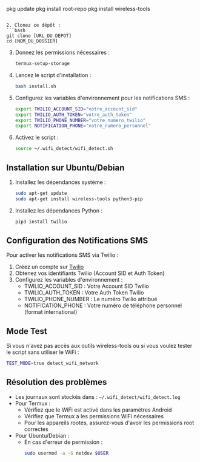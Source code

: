 pkg update
   pkg install root-repo
   pkg install wireless-tools
   ```

2. Clonez ce dépôt :
   ```bash
   git clone [URL_DU_DEPOT]
   cd [NOM_DU_DOSSIER]
   ```

3. Donnez les permissions nécessaires :
   ```bash
   termux-setup-storage
   ```

4. Lancez le script d'installation :
   ```bash
   bash install.sh
   ```

5. Configurez les variables d'environnement pour les notifications SMS :
   ```bash
   export TWILIO_ACCOUNT_SID="votre_account_sid"
   export TWILIO_AUTH_TOKEN="votre_auth_token"
   export TWILIO_PHONE_NUMBER="votre_numero_twilio"
   export NOTIFICATION_PHONE="votre_numero_personnel"
   ```

6. Activez le script :
   ```bash
   source ~/.wifi_detect/wifi_detect.sh
   ```

## Installation sur Ubuntu/Debian

1. Installez les dépendances système :
   ```bash
   sudo apt-get update
   sudo apt-get install wireless-tools python3-pip
   ```

2. Installez les dépendances Python :
   ```bash
   pip3 install twilio
   ```

## Configuration des Notifications SMS

Pour activer les notifications SMS via Twilio :

1. Créez un compte sur [Twilio](https://www.twilio.com)
2. Obtenez vos identifiants Twilio (Account SID et Auth Token)
3. Configurez les variables d'environnement :
   - TWILIO_ACCOUNT_SID : Votre Account SID Twilio
   - TWILIO_AUTH_TOKEN : Votre Auth Token Twilio
   - TWILIO_PHONE_NUMBER : Le numéro Twilio attribué
   - NOTIFICATION_PHONE : Votre numéro de téléphone personnel (format international)

## Mode Test

Si vous n'avez pas accès aux outils wireless-tools ou si vous voulez tester le script sans utiliser le WiFi :
```bash
TEST_MODE=true detect_wifi_network
```

## Résolution des problèmes

- Les journaux sont stockés dans : `~/.wifi_detect/wifi_detect.log`
- Pour Termux :
  - Vérifiez que le WiFi est activé dans les paramètres Android
  - Vérifiez que Termux a les permissions WiFi nécessaires
  - Pour les appareils rootés, assurez-vous d'avoir les permissions root correctes
- Pour Ubuntu/Debian :
  - En cas d'erreur de permission :
    ```bash
    sudo usermod -a -G netdev $USER